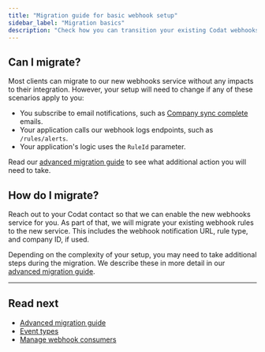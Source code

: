```yaml
---
title: "Migration guide for basic webhook setup"
sidebar_label: "Migration basics"
description: "Check how you can transition your existing Codat webhooks setup to our new service"
---
```


## Can I migrate?

Most clients can migrate to our new webhooks service without any impacts to their integration. However, your setup will need to change if any of these scenarios apply to you:

- You subscribe to email notifications, such as [Company sync complete](/using-the-api/webhooks/legacy/core-rules-types#new-company-synchronized) emails.
- Your application calls our webhook logs endpoints, such as `/rules/alerts`.
- Your application's logic uses the `RuleId` parameter.

Read our [advanced migration guide](/using-the-api/webhooks/migration-guide-advanced) to see what additional action you will need to take. 

## How do I migrate?

Reach out to your Codat contact so that we can enable the new webhooks service for you. As part of that, we will migrate your existing webhook rules to the new service. This includes the webhook notification URL, rule type, and company ID, if used.

Depending on the complexity of your setup, you may need to take additional steps during the migration. We describe these in more detail in our [advanced migration guide](/using-the-api/webhooks/migration-guide-advanced). 

---

## Read next

- [Advanced migration guide](/using-the-api/webhooks/migration-guide-advanced)
- [Event types](/using-the-api/webhooks/event-types)
- [Manage webhook consumers](/using-the-api/webhooks/create-consumer)
